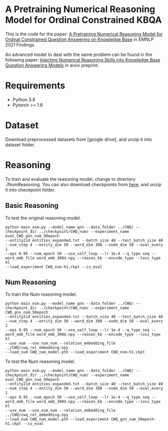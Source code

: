 A Pretraining Numerical Reasoning Model for Ordinal Constrained KBQA 
===
This is the code for the paper:
    [A Pretraining Numerical Reasoning Model for Ordinal Constrained
Question Answering on Knowledge Base](https://aclanthology.org/2021.findings-emnlp.159/) in EMNLP 2021 Findings.

An advanced model to deal with the same problem can be found in the following paper: 
    [Injecting Numerical Reasoning Skills into Knowledge Base Question Answering Models](https://arxiv.org/abs/2112.06109) in arxiv preprint.

Requirements
==
- Python 3.8
- Pytorch >= 1.6

Dataset
==
Download preprocessed datasets from [google drive], and unzip it into dataset folder.

Reasoning
==
To train and evaluate the reasoning model, change to directory ./NumReasoning. You can also download checkpoints from [here](https://drive.google.com/drive/folders/1jFcV1vj6wbAVuIOMyjgULZNkLBXjmDPa?usp=sharing), and unzip it into checkpoint folder.


Basic Reasoning
---
To test the original reasoning model.

    python main_nsm.py --model_name gnn --data_folder ../CWQ/ --checkpoint_dir ../checkpoint/CWQ_num/ --experiment_name eval_CWQ_gnn_num_50epoch
    --entity2id entities_expanded.txt --batch_size 40 --test_batch_size 40 --num_step 4 --entity_dim 50 --word_dim 300 --node_dim 50 --eval_every 1 
    --eps 0.95 --num_epoch 50 --use_self_loop --lr 1e-4 --q_type seq --word_emb_file word_emb_300d.npy --reason_kb --encode_type --loss_type kl 
    --load_experiment CWQ_nsm-h1.ckpt --is_eval

Num Reasoning
---
To train the Num reasoning model.

    python main_nsm.py --model_name gnn --data_folder ../CWQ/ --checkpoint_dir ../checkpoint/CWQ_num/ --experiment_name CWQ_gnn_num_50epoch
    --entity2id entities_expanded.txt --batch_size 40 --test_batch_size 40 --num_step 4 --entity_dim 50 --word_dim 300 --node_dim 50 --eval_every 1  
    --eps 0.95 --num_epoch 50 --use_self_loop --lr 1e-4 --q_type seq --word_emb_file word_emb_300d.npy --reason_kb --encode_type --loss_type kl 
    --use_num --use_nsm_num --relation_embedding_file ../CWQ/cwq_rel_embedding.npy 
    --load_num CWQ_num_model.pth --load_experiment CWQ_nsm-h1.ckpt

To test the Num reasoning model.

    python main_nsm.py --model_name gnn --data_folder ../CWQ/ --checkpoint_dir ../checkpoint/CWQ_num/ --experiment_name eval_CWQ_gnn_num_50epoch
    --entity2id entities_expanded.txt --batch_size 40 --test_batch_size 40 --num_step 4 --entity_dim 50 --word_dim 300 --node_dim 50 --eval_every 1  
    --eps 0.95 --num_epoch 50 --use_self_loop --lr 1e-4 --q_type seq --word_emb_file word_emb_300d.npy --reason_kb --encode_type --loss_type kl 
    --use_num --use_nsm_num --relation_embedding_file ../CWQ/cwq_rel_embedding.npy 
    --load_num CWQ_num_model.pth --load_experiment CWQ_gnn_num_50epoch-h1.ckpt --is_eval 
